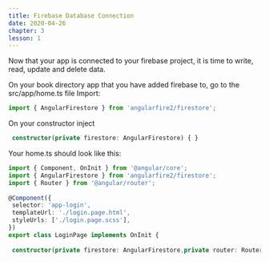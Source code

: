 ```yaml
---
title: Firebase Database Connection
date: 2020-04-26
chapter: 3
lesson: 1
---
```


Now that your app is connected to your firebase project, it is time to write, read, update and delete data.

On your book directory app that you have added firebase to, go to the src/app/home.ts file Import:

```typescript
import { AngularFirestore } from 'angularfire2/firestore';
```

On your constructor inject 

```typescript
 constructor(private firestore: AngularFirestore) { }
```

Your home.ts should look like this:

```typescript
import { Component, OnInit } from '@angular/core';
import { AngularFirestore } from 'angularfire2/firestore';
import { Router } from '@angular/router';
 
@Component({
 selector: 'app-login',
 templateUrl: './login.page.html',
 styleUrls: ['./login.page.scss'],
})
export class LoginPage implements OnInit {
 
 constructor(private firestore: AngularFirestore,private router: Router) { }
```

